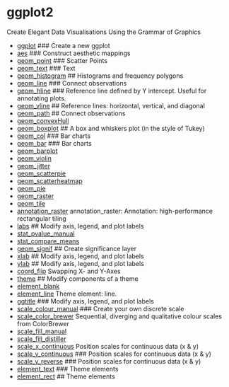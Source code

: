 ﻿# ggplot2

Create Elegant Data Visualisations Using the Grammar of Graphics

+ [ggplot](ggplot2/ggplot.1) ### Create a new ggplot
+ [aes](ggplot2/aes.1) ### Construct aesthetic mappings
+ [geom_point](ggplot2/geom_point.1) ### Scatter Points
+ [geom_text](ggplot2/geom_text.1) ### Text
+ [geom_histogram](ggplot2/geom_histogram.1) ## Histograms and frequency polygons
+ [geom_line](ggplot2/geom_line.1) ### Connect observations
+ [geom_hline](ggplot2/geom_hline.1) ### Reference line defined by Y intercept. Useful for annotating plots.
+ [geom_vline](ggplot2/geom_vline.1) ## Reference lines: horizontal, vertical, and diagonal
+ [geom_path](ggplot2/geom_path.1) ## Connect observations
+ [geom_convexHull](ggplot2/geom_convexHull.1) 
+ [geom_boxplot](ggplot2/geom_boxplot.1) ## A box and whiskers plot (in the style of Tukey)
+ [geom_col](ggplot2/geom_col.1) ### Bar charts
+ [geom_bar](ggplot2/geom_bar.1) ### Bar charts
+ [geom_barplot](ggplot2/geom_barplot.1) 
+ [geom_violin](ggplot2/geom_violin.1) 
+ [geom_jitter](ggplot2/geom_jitter.1) 
+ [geom_scatterpie](ggplot2/geom_scatterpie.1) 
+ [geom_scatterheatmap](ggplot2/geom_scatterheatmap.1) 
+ [geom_pie](ggplot2/geom_pie.1) 
+ [geom_raster](ggplot2/geom_raster.1) 
+ [geom_tile](ggplot2/geom_tile.1) 
+ [annotation_raster](ggplot2/annotation_raster.1) annotation_raster: Annotation: high-performance rectangular tiling
+ [labs](ggplot2/labs.1) ## Modify axis, legend, and plot labels
+ [stat_pvalue_manual](ggplot2/stat_pvalue_manual.1) 
+ [stat_compare_means](ggplot2/stat_compare_means.1) 
+ [geom_signif](ggplot2/geom_signif.1) ## Create significance layer
+ [xlab](ggplot2/xlab.1) ## Modify axis, legend, and plot labels
+ [ylab](ggplot2/ylab.1) ## Modify axis, legend, and plot labels
+ [coord_flip](ggplot2/coord_flip.1) Swapping X- and Y-Axes
+ [theme](ggplot2/theme.1) ## Modify components of a theme
+ [element_blank](ggplot2/element_blank.1) 
+ [element_line](ggplot2/element_line.1) Theme element: line.
+ [ggtitle](ggplot2/ggtitle.1) ### Modify axis, legend, and plot labels
+ [scale_colour_manual](ggplot2/scale_colour_manual.1) ### Create your own discrete scale
+ [scale_color_brewer](ggplot2/scale_color_brewer.1) Sequential, diverging and qualitative colour scales from ColorBrewer
+ [scale_fill_manual](ggplot2/scale_fill_manual.1) 
+ [scale_fill_distiller](ggplot2/scale_fill_distiller.1) 
+ [scale_x_continuous](ggplot2/scale_x_continuous.1) Position scales for continuous data (x & y)
+ [scale_y_continuous](ggplot2/scale_y_continuous.1) ### Position scales for continuous data (x & y)
+ [scale_y_reverse](ggplot2/scale_y_reverse.1) ### Position scales for continuous data (x & y)
+ [element_text](ggplot2/element_text.1) ### Theme elements
+ [element_rect](ggplot2/element_rect.1) ## Theme elements
